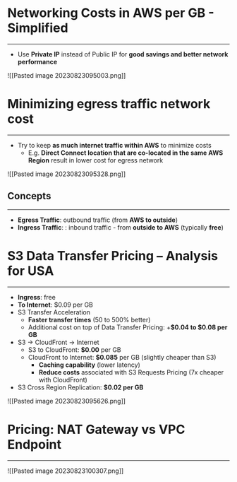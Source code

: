 # Networking Costs in AWS per GB - Simplified
---

* Use **Private IP** instead of Public IP for **good savings and better network performance**

![[Pasted image 20230823095003.png]]

# Minimizing egress traffic network cost
---

* Try to keep **as much internet traffic within AWS** to minimize costs
	* E.g. **Direct Connect location that are co-located in the same AWS Region** result in lower cost for egress network

![[Pasted image 20230823095328.png]]

## Concepts
---

* **Egress Traffic**: outbound traffic (from **AWS to outside**)
* **Ingress Traffic**: : inbound traffic - from **outside to AWS** (typically **free**)

# S3 Data Transfer Pricing – Analysis for USA
---

* **Ingress**: free
* **To Internet**: $0.09 per GB
* S3 Transfer Acceleration
	* **Faster transfer times** (50 to 500% better) 
	* Additional cost on top of Data Transfer Pricing: +**$0.04 to $0.08 per GB**
* S3 -> CloudFront -> Internet
	* S3 to CloudFront: **$0.00** per GB
	* CloudFront to Internet: **$0.085** per GB (slightly cheaper than S3)
		* **Caching capability** (lower latency) 
		* **Reduce costs** associated with S3 Requests Pricing (7x cheaper with CloudFront)
* S3 Cross Region Replication: **$0.02 per GB**

![[Pasted image 20230823095626.png]]

# Pricing: NAT Gateway vs VPC Endpoint
---

![[Pasted image 20230823100307.png]]
